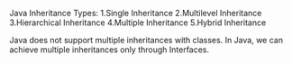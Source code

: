 Java Inheritance Types:
         1.Single Inheritance
         2.Multilevel Inheritance
         3.Hierarchical Inheritance
         4.Multiple Inheritance
         5.Hybrid Inheritance


 Java does not support multiple inheritances with classes. In Java, we can achieve multiple inheritances only through Interfaces.
